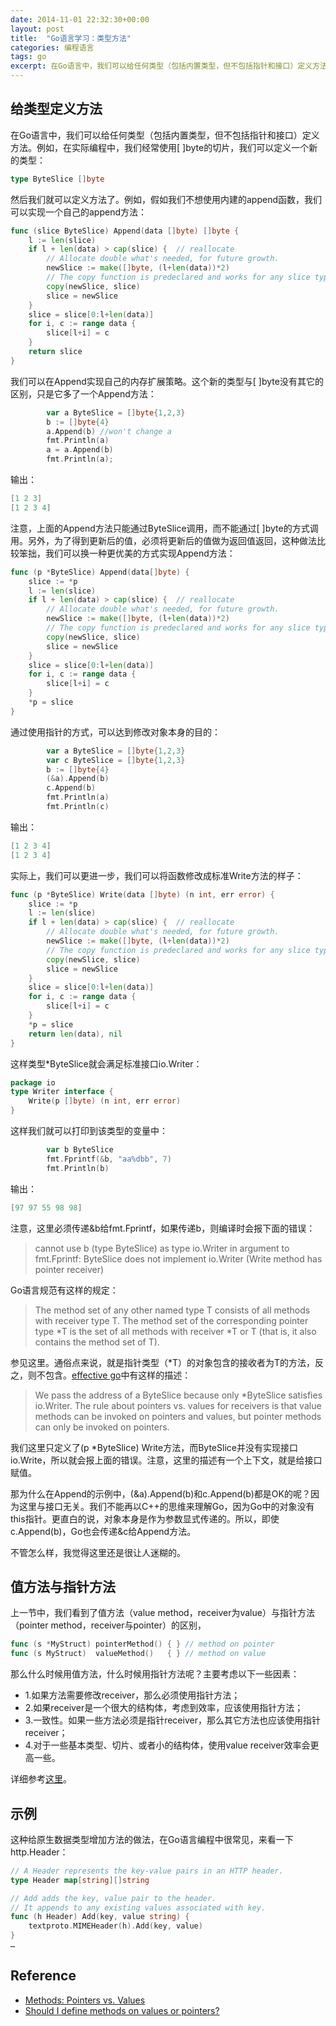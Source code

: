 ```yaml
---
date: 2014-11-01 22:32:30+00:00
layout: post
title:  "Go语言学习：类型方法"
categories: 编程语言
tags: go
excerpt: 在Go语言中，我们可以给任何类型（包括内置类型，但不包括指针和接口）定义方法，这给了编程极大的灵活
---
```


给类型定义方法
------
在Go语言中，我们可以给任何类型（包括内置类型，但不包括指针和接口）定义方法。例如，在实际编程中，我们经常使用[ ]byte的切片，我们可以定义一个新的类型：

```go
type ByteSlice []byte
```
然后我们就可以定义方法了。例如，假如我们不想使用内建的append函数，我们可以实现一个自己的append方法：

```go
func (slice ByteSlice) Append(data []byte) []byte {
    l := len(slice)
    if l + len(data) > cap(slice) {  // reallocate
        // Allocate double what's needed, for future growth.
        newSlice := make([]byte, (l+len(data))*2)
        // The copy function is predeclared and works for any slice type.
        copy(newSlice, slice)
        slice = newSlice
    }
    slice = slice[0:l+len(data)]
    for i, c := range data {
        slice[l+i] = c
    }
    return slice
}
```
我们可以在Append实现自己的内存扩展策略。这个新的类型与[ ]byte没有其它的区别，只是它多了一个Append方法：

```go
        var a ByteSlice = []byte{1,2,3}
        b := []byte{4}
        a.Append(b) //won't change a
        fmt.Println(a)
        a = a.Append(b)
        fmt.Println(a);
```
输出：

```go
[1 2 3]
[1 2 3 4]
```
注意，上面的Append方法只能通过ByteSlice调用，而不能通过[ ]byte的方式调用。另外，为了得到更新后的值，必须将更新后的值做为返回值返回，这种做法比较笨拙，我们可以换一种更优美的方式实现Append方法：

```go
func (p *ByteSlice) Append(data[]byte) {
    slice := *p
    l := len(slice)
    if l + len(data) > cap(slice) {  // reallocate
        // Allocate double what's needed, for future growth.
        newSlice := make([]byte, (l+len(data))*2)
        // The copy function is predeclared and works for any slice type.
        copy(newSlice, slice)
        slice = newSlice
    }
    slice = slice[0:l+len(data)]
    for i, c := range data {
        slice[l+i] = c
    }
    *p = slice
}
```
通过使用指针的方式，可以达到修改对象本身的目的：

```go
        var a ByteSlice = []byte{1,2,3}
        var c ByteSlice = []byte{1,2,3}
        b := []byte{4}
        (&a).Append(b)
        c.Append(b)
        fmt.Println(a)
        fmt.Println(c)
```
输出：

```go
[1 2 3 4]
[1 2 3 4]
```
实际上，我们可以更进一步，我们可以将函数修改成标准Write方法的样子：

```go
func (p *ByteSlice) Write(data []byte) (n int, err error) {
    slice := *p
    l := len(slice)
    if l + len(data) > cap(slice) {  // reallocate
        // Allocate double what's needed, for future growth.
        newSlice := make([]byte, (l+len(data))*2)
        // The copy function is predeclared and works for any slice type.
        copy(newSlice, slice)
        slice = newSlice
    }
    slice = slice[0:l+len(data)]
    for i, c := range data {
        slice[l+i] = c
    }
    *p = slice
    return len(data), nil
}
```
这样类型*ByteSlice就会满足标准接口io.Writer：

```go
package io
type Writer interface {
	Write(p []byte) (n int, err error)
}
```
这样我们就可以打印到该类型的变量中：

```go
        var b ByteSlice
        fmt.Fprintf(&b, "aa%dbb", 7)
        fmt.Println(b)
```
输出：

```go
[97 97 55 98 98]
```
注意，这里必须传递&b给fmt.Fprintf，如果传递b，则编译时会报下面的错误：

> cannot use b (type ByteSlice) as type io.Writer in argument to fmt.Fprintf:
>	ByteSlice does not implement io.Writer (Write method has pointer receiver)

Go语言规范有这样的规定：

> The method set of any other named type T consists of all methods with receiver type T. The method set of the corresponding pointer type *T is the set of all methods with receiver *T or T (that is, it also contains the method set of T).

参见这里。通俗点来说，就是指针类型（*T）的对象包含的接收者为T的方法，反之，则不包含。[effective go](https://golang.org/doc/effective_go.html#pointers_vs_values)中有这样的描述：

> We pass the address of a ByteSlice because only *ByteSlice satisfies io.Writer. The rule about pointers vs. values for receivers is that value methods can be invoked on pointers and values, but pointer methods can only be invoked on pointers.

我们这里只定义了(p *ByteSlice) Write方法，而ByteSlice并没有实现接口io.Write，所以就会报上面的错误。注意，这里的描述有一个上下文，就是给接口赋值。

那为什么在Append的示例中，(&a).Append(b)和c.Append(b)都是OK的呢？因为这里与接口无关。我们不能再以C++的思维来理解Go，因为Go中的对象没有this指针。更直白的说，对象本身是作为参数显式传递的。所以，即使c.Append(b)，Go也会传递&c给Append方法。

不管怎么样，我觉得这里还是很让人迷糊的。

值方法与指针方法
------
上一节中，我们看到了值方法（value method，receiver为value）与指针方法（pointer method，receiver与pointer）的区别，

```go
func (s *MyStruct) pointerMethod() { } // method on pointer
func (s MyStruct)  valueMethod()   { } // method on value
```
那么什么时候用值方法，什么时候用指针方法呢？主要考虑以下一些因素：

  - 1.如果方法需要修改receiver，那么必须使用指针方法；
  - 2.如果receiver是一个很大的结构体，考虑到效率，应该使用指针方法；
  - 3.一致性。如果一些方法必须是指针receiver，那么其它方法也应该使用指针receiver；
  - 4.对于一些基本类型、切片、或者小的结构体，使用value receiver效率会更高一些。

详细参考[这里](https://golang.org/doc/faq#methods_on_values_or_pointers)。

示例
------
这种给原生数据类型增加方法的做法，在Go语言编程中很常见，来看一下http.Header：

```go
// A Header represents the key-value pairs in an HTTP header.
type Header map[string][]string

// Add adds the key, value pair to the header.
// It appends to any existing values associated with key.
func (h Header) Add(key, value string) {
    textproto.MIMEHeader(h).Add(key, value)
}
…
```

Reference
------

* [Methods: Pointers vs. Values](https://golang.org/doc/effective_go.html#pointers_vs_values)
* [Should I define methods on values or pointers?](https://golang.org/doc/faq#methods_on_values_or_pointers)